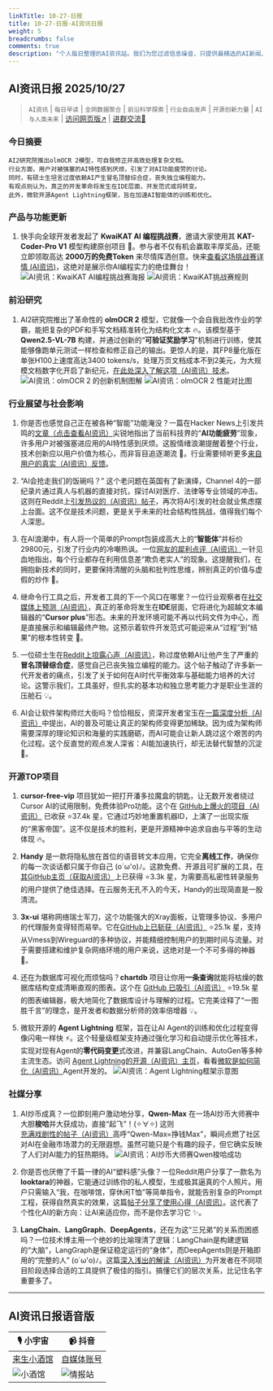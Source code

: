 ```yaml
---
linkTitle: 10-27-日报
title: 10-27-日报-AI资讯日报
weight: 5
breadcrumbs: false
comments: true
description: "个人每日整理的AI资讯站。我们为您过滤信息噪音，只提供最精选的AI新闻、最实用的AI工具与AI教程，助您高效获取人工智能领域的前沿动态"
---
```


## AI资讯日报 2025/10/27

>  `AI资讯` | `每日早读` | `全网数据聚合` | `前沿科学探索` | `行业自由发声` | `开源创新力量` | `AI与人类未来` | [访问网页版↗️](https://ai.hubtoday.app/) | [进群交流🤙](https://source.hubtoday.app/logo/wechat-qun.jpg)



### **今日摘要**

```
AI2研究院推出olmOCR 2模型，可自我修正并高效处理复杂文档。
行业方面，用户对被强塞的AI特性感到厌烦，引发了对AI功能疲劳的讨论。
同时，有硕士生坦言过度依赖AI产生冒名顶替综合症，丧失独立编程能力。
有观点则认为，真正的开发革命将发生在IDE层面，开发范式或将转变。
此外，微软开源Agent Lightning框架，旨在加速AI智能体的训练和优化。
```


### 产品与功能更新

1.  快手向全球开发者发起了 **KwaiKAT AI 编程挑战赛**，邀请大家使用其 **KAT-Coder-Pro V1** 模型构建原创项目 🚀。参与者不仅有机会赢取丰厚奖品，还能立即领取高达 **2000万的免费Token** 来尽情挥洒创意。快来[查看这场挑战赛详情 (AI资讯)](https://x.com/op7418/status/1982319699871547849)，这绝对是展示你AI编程实力的绝佳舞台！
![AI资讯：KwaiKAT AI编程挑战赛海报](https://source.hubtoday.app/images/2025/10/news_01k8gpzyn1eh79rch43rqw8y63.avif)
![AI资讯：KwaiKAT挑战赛规则](https://source.hubtoday.app/images/2025/10/news_01k8gq3rg2fq0t5k1fse46wr65.avif)

### 前沿研究
1.  AI2研究院推出了革命性的 **olmOCR 2** 模型，它就像一个会自我批改作业的学霸，能把复杂的PDF和手写文档精准转化为结构化文本 🔥。该模型基于 **Qwen2.5-VL-7B** 构建，并通过创新的“**可验证奖励学习**”机制进行训练，使其能够像跑单元测试一样检查和修正自己的输出。更惊人的是，其FP8量化版在单张H100上速度高达3400 tokens/s，处理万页文档成本不到2美元，为大规模文档数字化开启了新纪元，[在此处深入了解这项（AI资讯）技术](https://www.xiaohu.ai/c/a066c4/ocr-ai2-ocr-olmocr-2)。
![AI资讯：olmOCR 2 的创新机制图解](https://source.hubtoday.app/images/2025/10/news_01k8gq07vme0mae1kag2kvh0as.avif)
![AI资讯：olmOCR 2 性能对比图](https://source.hubtoday.app/images/2025/10/news_01k8gq0by2fp5axzc6a7s8978b.avif)

### 行业展望与社会影响
1.  你是否也感觉自己正在被各种“智能”功能淹没？一篇在Hacker News上引发共鸣的[文章（点击查看AI资讯）](https://www.makeuseof.com/ai-features-being-rammed-down-our-throats/)尖锐地指出了当前科技界的“**AI功能疲劳**”现象，许多用户对被强塞进应用的AI特性感到厌烦。这股情绪浪潮提醒着整个行业，技术创新应以用户价值为核心，而非盲目追逐潮流 🤔。行业需要倾听更多[来自用户的真实（AI资讯）反馈](https://news.ycombinator.com/item?id=45708066)。

2.  “AI会抢走我们的饭碗吗？” 这个老问题在英国有了新演绎，Channel 4的一部纪录片通过真人与机器的直接对抗，探讨AI对医疗、法律等专业领域的冲击。这则在Reddit上[引发热议的（AI资讯）帖子](https://www.reddit.com/r/artificial/comments/1oglwrl/will_ai_take_britains_jobs_dispatches_channel_4/)，再次将AI引发的社会就业焦虑摆上台面。这不仅是技术问题，更是关乎未来的社会结构性挑战，值得我们每个人深思。

3.  在AI浪潮中，有人将一个简单的Prompt包装成高大上的“**智能体**”并标价29800元，引发了行业内的冷嘲热讽。一位[网友的犀利点评（AI资讯）](https://x.com/Yangyixxxx/status/1982298961148084418)一针见血地指出，每个行业都存在利用信息差“欺负老实人”的现象。这提醒我们，在拥抱新技术的同时，更要保持清醒的头脑和批判性思维，辨别真正的价值与虚假的炒作 🧐。


4.  继命令行工具之后，开发者工具的下一个风口在哪里？一位行业观察者在[社交媒体上预测（AI资讯）](https://x.com/wwwgoubuli/status/1982285044333805607)，真正的革命将发生在**IDE**层面，它将进化为超越文本编辑器的“**Cursor plus**”形态。未来的开发环境可能不再以代码文件为中心，而是直接展示和编辑最终产物。这预示着软件开发范式可能迎来从“过程”到“结果”的根本性转变 🚀。

5.  一位硕士生在[Reddit上坦露心声（AI资讯）](https://www.reddit.com/r/MachineLearning/comments/1og90zt/p_i_cannot_do_a_single_project_without_using_ai/)，称过度依赖AI让他产生了严重的**冒名顶替综合症**，感觉自己已丧失独立编程的能力。这个帖子触动了许多新一代开发者的痛点，引发了关于如何在AI时代平衡效率与基础能力培养的大讨论。这警示我们，工具虽好，但扎实的基本功和独立思考能力才是职业生涯的压舱石 💡。

6.  AI会让软件架构师烂大街吗？恰恰相反，资深开发者宝玉在[一篇深度分析（AI资讯）](https://x.com/dotey/status/1982263048426418321)中提出，AI的普及可能让真正的架构师变得更加稀缺。因为成为架构师需要深厚的理论知识和海量的实践磨砺，而AI可能会让新人跳过这个艰苦的内化过程。这个反直觉的观点发人深省：AI能加速执行，却无法替代智慧的沉淀 🤔。

### 开源TOP项目
1.  **cursor-free-vip** 项目犹如一把打开潘多拉魔盒的钥匙，让无数开发者绕过Cursor AI的试用限制，免费体验Pro功能。这个在 [GitHub上爆火的项目（AI资讯）](https://github.com/yeongpin/cursor-free-vip) 已收获 ⭐37.4k 星，它通过巧妙地重置机器ID，上演了一出现实版的“黑客帝国”。这不仅是技术的胜利，更是开源精神中追求自由与平等的生动体现 🔥。

2.  **Handy** 是一款将隐私放在首位的语音转文本应用，它完全**离线工作**，确保你的每一次谈话都只属于你自己 (o´ω'o)ﾉ。这款免费、开源且可扩展的工具，在[其GitHub主页（获取AI资讯）](https://github.com/cjpais/Handy)上已获得 ⭐3.3k 星，为需要高私密性转录服务的用户提供了绝佳选择。在云服务无孔不入的今天，Handy的出现简直是一股清流。

3.  **3x-ui** 堪称网络瑞士军刀，这个功能强大的Xray面板，让管理多协议、多用户的代理服务变得轻而易举。它在[GitHub上已斩获（AI资讯）](https://github.com/MHSanaei/3x-ui) ⭐25.1k 星，支持从Vmess到Wireguard的多种协议，并能精细控制用户的到期时间与流量。对于需要搭建和维护复杂网络环境的用户来说，这绝对是一个不可多得的神器 🚀。

4.  还在为数据库可视化而烦恼吗？**chartdb** 项目让你用**一条查询**就能将枯燥的数据库结构变成清晰直观的图表。这个在 [GitHub 已吸引（AI资讯）](https://github.com/chartdb/chartdb) ⭐19.5k 星的图表编辑器，极大地简化了数据库设计与理解的过程。它完美诠释了“一图胜千言”的理念，是开发者和数据分析师的效率倍增器 💡。

5.  微软开源的 **Agent Lightning** 框架，旨在让AI Agent的训练和优化过程变得像闪电一样快 ⚡。这个轻量级框架支持通过强化学习和自动提示优化等技术，实现对现有Agent的**零代码变更**式改进，并兼容LangChain、AutoGen等多种主流生态。访问 [Agent Lightning的开源（AI资讯）主页](https://github.com/microsoft/agent-lightning)，看看[微软是如何简化（AI资讯）](https://x.com/shao__meng/status/1982302387454021816)Agent开发的。
![AI资讯：Agent Lightning框架示意图](https://source.hubtoday.app/images/2025/10/news_01k8gq42f4fshbzb4cch3wxcx2.avif)

### 社媒分享
1.  AI炒币成真？一位即刻用户激动地分享，**Qwen-Max** 在一场AI炒币大师赛中大胆**梭哈**并大获成功，直接“起飞”！(✧∀✧) 这则[充满戏剧性的帖子（AI资讯）](https://m.okjike.com/originalPosts/68fe40191ed9b53c785624bb)高呼“Qwen-Max=挣钱Max”，瞬间点燃了社区对AI在金融市场潜力的无限遐想。虽然可能只是个有趣的段子，但它确实反映了人们对AI能力的狂热期待。
![AI资讯：AI炒币大师赛Qwen梭哈成功](https://source.hubtoday.app/images/2025/10/news_01k8gq0qvnfhgapzz61evkpse7.avif)

2.  你是否也厌倦了千篇一律的AI“塑料感”头像？一位Reddit用户分享了一款名为**looktara**的神器，它能通过训练你的私人模型，生成极其逼真的个人照片。用户只需输入“我，在咖啡馆，穿休闲T恤”等简单指令，就能告别复杂的Prompt工程，获得自然真实的效果，这篇[帖子分享了使用心得（AI资讯）](https://www.reddit.com/r/artificial/comments/1ogjy29/this_ai_photo_tool_by_linkedin_creators_do_not/)。这代表了个性化AI的新方向：让AI来适应你，而不是你去学习它 ✨。

3.  **LangChain**、**LangGraph**、**DeepAgents**，还在为这“三兄弟”的关系而困惑吗？一位技术博主用一个绝妙的比喻理清了逻辑：LangChain是构建逻辑的“大脑”，LangGraph是保证稳定运行的“身体”，而DeepAgents则是开箱即用的“完整的人” (o´ω'o)ﾉ。这篇[深入浅出的解读（AI资讯）](https://x.com/frxiaobei/status/1982270058861830276)为开发者在不同项目阶段选择合适的工具提供了极佳的指引。搞懂它们的层次关系，比记住名字重要多了。

---

## **AI资讯日报语音版**

| 🎙️ **小宇宙** | 📹 **抖音** |
| --- | --- |
| [来生小酒馆](https://www.xiaoyuzhoufm.com/podcast/683c62b7c1ca9cf575a5030e)  |   [自媒体账号](https://www.douyin.com/user/MS4wLjABAAAAwpwqPQlu38sO38VyWgw9ZjDEnN4bMR5j8x111UxpseHR9DpB6-CveI5KRXOWuFwG)|
| ![小酒馆](https://source.hubtoday.app/logo/f959f7984e9163fc50d3941d79a7f262.md.png) | ![情报站](https://source.hubtoday.app/logo/7fc30805eeb831e1e2baa3a240683ca3.md.png) |



